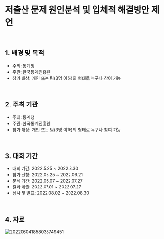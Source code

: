 # 저출산 문제 원인분석 및 입체적 해결방안 제언

<br/>

## 1. 배경 및 목적

- 주최: 통계청
- 주관: 한국통계진흥원
- 참가 대상: 개인 또는 팀(3명 이하)의 형태로 누구나 참여 가능

<br/>

## 2. 주최 기관

- 주최: 통계청
- 주관: 한국통계진흥원
- 참가 대상: 개인 또는 팀(3명 이하)의 형태로 누구나 참여 가능

<br/>

## 3. 대회 기간

- 대회 기간: 2022.5.25 ~ 2022.8.30
- 참가 신청: 2022.05.25 ~ 2022.06.21
- 분석 기간: 2022.06.07 ~ 2022.07.27
- 결과 제출: 2022.07.01 ~ 2022.07.27
- 심사 및 발표: 2022.08.02 ~ 2022.08.30
  
<br/>

## 4. 자료
![202206041858038749451](https://github.com/Ji-eun-Kim/Big-Data-Processing-n-Visualization/assets/124686375/ad9aa015-903b-493a-b04f-3b4d9cffdc97)
